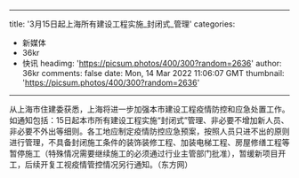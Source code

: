 
---
title: '3月15日起上海所有建设工程实施_封闭式_管理'
categories: 
 - 新媒体
 - 36kr
 - 快讯
headimg: 'https://picsum.photos/400/300?random=2636'
author: 36kr
comments: false
date: Mon, 14 Mar 2022 11:06:07 GMT
thumbnail: 'https://picsum.photos/400/300?random=2636'
---

<div>   
从上海市住建委获悉，上海将进一步加强本市建设工程疫情防控和应急处置工作。如通知包括：15日起本市所有建设工程实施“封闭式”管理、非必要不增加新人员、非必要不外出等细则。各工地应制定疫情防控应急预案，按照人员只进不出的原则进行管理，不具备封闭施工条件的装饰装修工程、加装电梯工程、房屋修缮工程等暂停施工（特殊情况需要继续施工的必须通过行业主管部门批准），暂缓新项目开工，后续开复工视疫情管控情况另行通知。（东方网）  
</div>
            